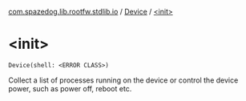 [com.spazedog.lib.rootfw.stdlib.io](../index.md) / [Device](index.md) / [&lt;init&gt;](.)

# &lt;init&gt;

`Device(shell: <ERROR CLASS>)`

Collect a list of processes running on the device or control the device power,
such as power off, reboot etc.


